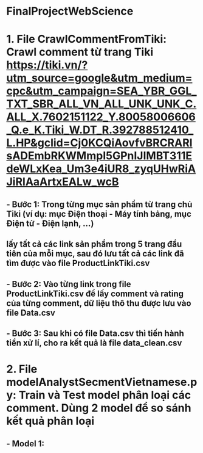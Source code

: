 # FinalProjectWebScience

# 1. File CrawlCommentFromTiki: Crawl comment từ trang Tiki https://tiki.vn/?utm_source=google&utm_medium=cpc&utm_campaign=SEA_YBR_GGL_TXT_SBR_ALL_VN_ALL_UNK_UNK_C.ALL_X.7602151122_Y.80058006606_Q.e_K.Tiki_W.DT_R.392788512410_L.HP&gclid=Cj0KCQiAovfvBRCRARIsADEmbRKWMmpI5GPnIJIMBT311EdeWLxKea_Um3e4iUR8_zyqUHwRiAJiRIAaArtxEALw_wcB
## - Bước 1: Trong từng mục sản phẩm từ trang chủ Tiki (ví dụ: mục Điện thoại - Máy tính bảng, mục Điện tử - Điện lạnh, ...)
## lấy tất cả các link sản phẩm trong 5 trang đầu tiên của mỗi mục, sau đó lưu tất cả các link đã tìm được vào file ProductLinkTiki.csv
## - Bước 2: Vào từng link trong file ProductLinkTiki.csv để lấy comment và rating của từng comment, dữ liệu thô thu được lưu vào file Data.csv
## - Bước 3: Sau khi có file Data.csv thì tiến hành tiền xử lí, cho ra kết quả là file data_clean.csv


# 2. File modelAnalystSecmentVietnamese.py: Train và Test model phân loại các comment. Dùng 2 model để so sánh kết quả phân loại
## - Model 1: 

